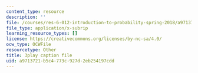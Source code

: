 ```yaml
---
content_type: resource
description: ''
file: /courses/res-6-012-introduction-to-probability-spring-2018/a9713721b5c4773c927d2eb254197cdd_gJSPef9zC0c.srt
file_type: application/x-subrip
learning_resource_types: []
license: https://creativecommons.org/licenses/by-nc-sa/4.0/
ocw_type: OCWFile
resourcetype: Other
title: 3play caption file
uid: a9713721-b5c4-773c-927d-2eb254197cdd
---
```

